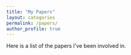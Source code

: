 ```yaml
---
title: "My Papers"
layout: categories
permalink: /papers/
author_profile: true
---
```


Here is a list of the papers I've been involved in.